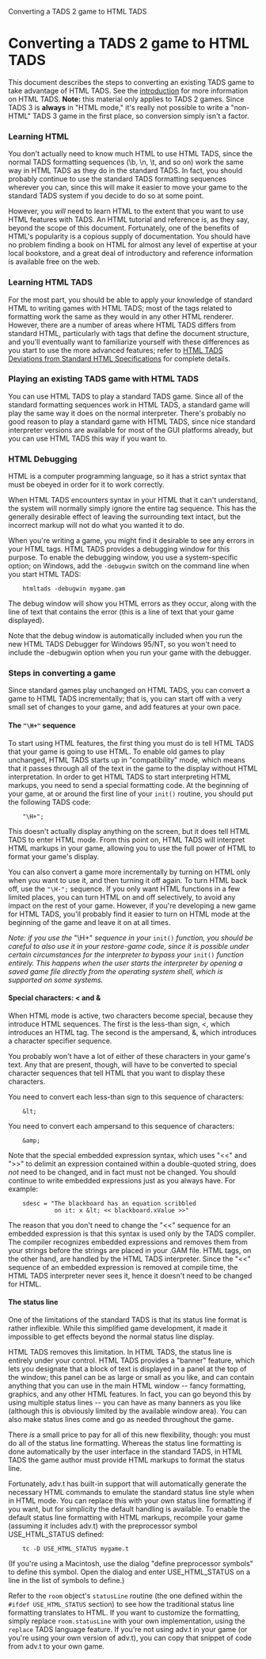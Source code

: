 Converting a TADS 2 game to HTML TADS

# Converting a TADS 2 game to HTML TADS

This document describes the steps to converting an existing TADS game to
take advantage of HTML TADS. See the [introduction](intro.htm) for more
information on HTML TADS. **Note:** this material only applies to TADS 2
games. Since TADS 3 is **always** in \"HTML mode,\" it\'s really not
possible to write a \"non-HTML\" TADS 3 game in the first place, so
conversion simply isn\'t a factor.

### Learning HTML

You don\'t actually need to know much HTML to use HTML TADS, since the
normal TADS formatting sequences (\\b, \\n, \\t, and so on) work the
same way in HTML TADS as they do in the standard TADS. In fact, you
should probably continue to use the standard TADS formatting sequences
wherever you can, since this will make it easier to move your game to
the standard TADS system if you decide to do so at some point.

However, you *will* need to learn HTML to the extent that you want to
use HTML features with TADS. An HTML tutorial and reference is, as they
say, beyond the scope of this document. Fortunately, one of the benefits
of HTML\'s popularity is a copious supply of documentation. You should
have no problem finding a book on HTML for almost any level of expertise
at your local bookstore, and a great deal of introductory and reference
information is available free on the web.

### Learning HTML TADS

For the most part, you should be able to apply your knowledge of
standard HTML to writing games with HTML TADS; most of the tags related
to formatting work the same as they would in any other HTML renderer.
However, there are a number of areas where HTML TADS differs from
standard HTML, particularly with tags that define the document
structure, and you\'ll eventually want to familiarize yourself with
these differences as you start to use the more advanced features; refer
to [HTML TADS Deviations from Standard HTML Specifications](deviate.htm)
for complete details.

### Playing an existing TADS game with HTML TADS

You can use HTML TADS to play a standard TADS game. Since all of the
standard formatting sequences work in HTML TADS, a standard game will
play the same way it does on the normal interpreter. There\'s probably
no good reason to play a standard game with HTML TADS, since nice
standard interpreter versions are available for most of the GUI
platforms already, but you can use HTML TADS this way if you want to.

### HTML Debugging

HTML is a computer programming language, so it has a strict syntax that
must be obeyed in order for it to work correctly.

When HTML TADS encounters syntax in your HTML that it can\'t understand,
the system will normally simply ignore the entire tag sequence. This has
the generally desirable effect of leaving the surrounding text intact,
but the incorrect markup will not do what you wanted it to do.

When you\'re writing a game, you might find it desirable to see any
errors in your HTML tags. HTML TADS provides a debugging window for this
purpose. To enable the debugging window, you use a system-specific
option; on Windows, add the `-debugwin` switch on the command line when
you start HTML TADS:

        htmltads -debugwin mygame.gam

The debug window will show you HTML errors as they occur, along with the
line of text that contains the error (this is a line of text that your
game displayed).

Note that the debug window is automatically included when you run the
new HTML TADS Debugger for Windows 95/NT, so you won\'t need to include
the -debugwin option when you run your game with the debugger.

### Steps in converting a game

Since standard games play unchanged on HTML TADS, you can convert a game
to HTML TADS incrementally; that is, you can start off with a very small
set of changes to your game, and add features at your own pace.

#### The `"\H+"` sequence

To start using HTML features, the first thing you must do is tell HTML
TADS that your game is going to use HTML. To enable old games to play
unchanged, HTML TADS starts up in \"compatibility\" mode, which means
that it passes through all of the text in the game to the display
without HTML interpretation. In order to get HTML TADS to start
interpreting HTML markups, you need to send a special formatting code.
At the beginning of your game, at or around the first line of your
`init()` routine, you should put the following TADS code:

        "\H+";

This doesn\'t actually display anything on the screen, but it does tell
HTML TADS to enter HTML mode. From this point on, HTML TADS will
interpret HTML markups in your game, allowing you to use the full power
of HTML to format your game\'s display.

You can also convert a game more incrementally by turning on HTML only
when you want to use it, and then turning it off again. To turn HTML
back off, use the `"\H-";` sequence. If you only want HTML functions in
a few limited places, you can turn HTML on and off selectively, to avoid
any impact on the rest of your game. However, if you\'re developing a
new game for HTML TADS, you\'ll probably find it easier to turn on HTML
mode at the beginning of the game and leave it on at all times.

*Note: if you use the* \"\\H+\" *sequence in your* `init()` *function,
you should be careful to also use it in your restore-game code, since it
is possible under certain circumstances for the interpreter to bypass
your* `init()` *function entirely. This happens when the user starts the
interpreter by opening a saved game file directly from the operating
system shell, which is supported on some systems.*

#### Special characters: \< and &

When HTML mode is active, two characters become special, because they
introduce HTML sequences. The first is the less-than sign, \<, which
introduces an HTML tag. The second is the ampersand, &, which introduces
a character specifier sequence.

You probably won\'t have a lot of either of these characters in your
game\'s text. Any that are present, though, will have to be converted to
special character sequences that tell HTML that you want to display
these characters.

You need to convert each less-than sign to this sequence of characters:

        &lt;

You need to convert each ampersand to this sequence of characters:

        &amp;

Note that the special embedded expression syntax, which uses \"\<\<\"
and \"\>\>\" to delimit an expression contained within a double-quoted
string, does *not* need to be changed, and in fact must not be changed.
You should continue to write embedded expressions just as you always
have. For example:

        sdesc = "The blackboard has an equation scribbled
                 on it: x &lt; << blackboard.xValue >>"

The reason that you don\'t need to change the \"\<\<\" sequence for an
embedded expression is that this syntax is used only by the TADS
compiler. The compiler recognizes embedded expressions and removes them
from your strings before the strings are placed in your .GAM file. HTML
tags, on the other hand, are handled by the HTML TADS interpreter. Since
the \"\<\<\" sequence of an embedded expression is removed at compile
time, the HTML TADS interpreter never sees it, hence it doesn\'t need to
be changed for HTML.

#### The status line

One of the limitations of the standard TADS is that its status line
format is rather inflexible. While this simplified game development, it
made it impossible to get effects beyond the normal status line display.

HTML TADS removes this limitation. In HTML TADS, the status line is
entirely under your control. HTML TADS provides a \"banner\" feature,
which lets you designate that a block of text is displayed in a panel at
the top of the window; this panel can be as large or small as you like,
and can contain anything that you can use in the main HTML window \--
fancy formatting, graphics, and any other HTML features. In fact, you
can go beyond this by using multiple status lines \-- you can have as
many banners as you like (although this is obviously limited by the
available window area). You can also make status lines come and go as
needed throughout the game.

There *is* a small price to pay for all of this new flexibility, though:
you must do all of the status line formatting. Whereas the status line
formatting is done automatically by the user interface in the standard
TADS, in HTML TADS the game author must provide HTML markups to format
the status line.

Fortunately, adv.t has built-in support that will automatically generate
the necessary HTML commands to emulate the standard status line style
when in HTML mode. You can replace this with your own status line
formatting if you want, but for simplicity the default handling is
available. To enable the default status line formatting with HTML
markups, recompile your game (assuming it includes adv.t) with the
preprocessor symbol USE_HTML_STATUS defined:

        tc -D USE_HTML_STATUS mygame.t

(If you\'re using a Macintosh, use the dialog \"define preprocessor
symbols\" to define this symbol. Open the dialog and enter
USE_HTML_STATUS on a line in the list of symbols to define.)

Refer to the `room` object\'s `statusLine` routine (the one defined
within the `#ifdef USE_HTML_STATUS` section) to see how the traditional
status line formatting translates to HTML. If you want to customize the
formatting, simply replace `room.statusLine` with your own
implementation, using the `replace` TADS language feature. If you\'re
not using adv.t in your game (or you\'re using your own version of
adv.t), you can copy that snippet of code from adv.t to your own game.

